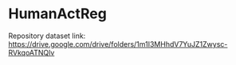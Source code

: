 # HumanActReg
Repository
dataset link: https://drive.google.com/drive/folders/1m1I3MHhdV7YuJZ1Zwysc-RVkqoATNQlv